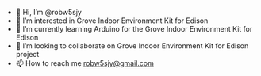 - 👋 Hi, I’m @robw5sjy
- 👀 I’m interested in Grove Indoor Environment Kit for Edison
- 🌱 I’m currently learning Arduino for the Grove Indoor Environment Kit for Edison
- 💞️ I’m looking to collaborate on Grove Indoor Environment Kit for Edison project
- 📫 How to reach me robw5sjy@gmail.com

<!---
robw5sjy/robw5sjy is a ✨ special ✨ repository because its `README.md` (this file) appears on your GitHub profile.
You can click the Preview link to take a look at your changes.
--->
